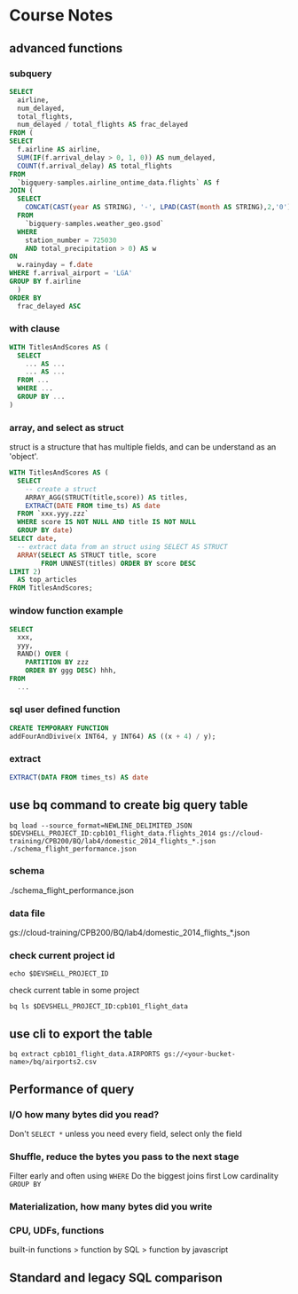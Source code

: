 # Course Notes
## advanced functions
### subquery
```sql
SELECT
  airline,
  num_delayed,
  total_flights,
  num_delayed / total_flights AS frac_delayed
FROM (
SELECT
  f.airline AS airline,
  SUM(IF(f.arrival_delay > 0, 1, 0)) AS num_delayed,
  COUNT(f.arrival_delay) AS total_flights
FROM
  `bigquery-samples.airline_ontime_data.flights` AS f
JOIN (
  SELECT
    CONCAT(CAST(year AS STRING), '-', LPAD(CAST(month AS STRING),2,'0'), '-', LPAD(CAST(day AS STRING),2,'0')) AS rainyday
  FROM
    `bigquery-samples.weather_geo.gsod`
  WHERE
    station_number = 725030
    AND total_precipitation > 0) AS w
ON
  w.rainyday = f.date
WHERE f.arrival_airport = 'LGA'
GROUP BY f.airline
  )
ORDER BY
  frac_delayed ASC
```
### with clause
```sql
WITH TitlesAndScores AS (
  SELECT 
    ... AS ...
    ... AS ...
  FROM ...
  WHERE ...
  GROUP BY ...
)
```
### array, and select as struct
struct is a structure that has multiple fields, and can be understand as an 'object'.

```sql
WITH TitlesAndScores AS (
  SELECT
    -- create a struct
    ARRAY_AGG(STRUCT(title,score)) AS titles,
    EXTRACT(DATE FROM time_ts) AS date
  FROM `xxx.yyy.zzz`
  WHERE score IS NOT NULL AND title IS NOT NULL
  GROUP BY date)
SELECT date,
  -- extract data from an struct using SELECT AS STRUCT
  ARRAY(SELECT AS STRUCT title, score
        FROM UNNEST(titles) ORDER BY score DESC
LIMIT 2)
  AS top_articles
FROM TitlesAndScores;
```
### window function example
```sql
SELECT 
  xxx,
  yyy,
  RAND() OVER (
    PARTITION BY zzz
    ORDER BY ggg DESC) hhh,
FROM
  ...
```
### sql user defined function
```sql
CREATE TEMPORARY FUNCTION
addFourAndDivive(x INT64, y INT64) AS ((x + 4) / y);
```
### extract
```sql
EXTRACT(DATA FROM times_ts) AS date
```

## use bq command to create big query table
```
bq load --source_format=NEWLINE_DELIMITED_JSON $DEVSHELL_PROJECT_ID:cpb101_flight_data.flights_2014 gs://cloud-training/CPB200/BQ/lab4/domestic_2014_flights_*.json ./schema_flight_performance.json
```
### schema
./schema_flight_performance.json
### data file
gs://cloud-training/CPB200/BQ/lab4/domestic_2014_flights_*.json
### check current project id
```
echo $DEVSHELL_PROJECT_ID
```
check current table in some project
```
bq ls $DEVSHELL_PROJECT_ID:cpb101_flight_data
```
## use cli to export the table
```
bq extract cpb101_flight_data.AIRPORTS gs://<your-bucket-name>/bq/airports2.csv
```

## Performance of query
### I/O how many bytes did you read?
Don't `SELECT *` unless you need every field, select only the field
### Shuffle, reduce the bytes you pass to the next stage
Filter early and often using `WHERE`
Do the biggest joins first
Low cardinality `GROUP BY`
### Materialization, how many bytes did you write
### CPU, UDFs, functions
built-in functions > function by SQL > function by javascript

## Standard and legacy SQL comparison
